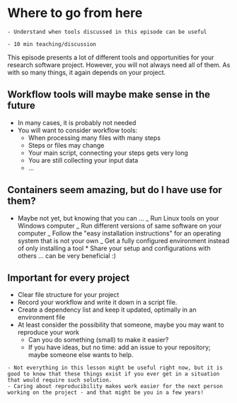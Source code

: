# Where to go from here

```{objectives}
- Understand when tools discussed in this episode can be useful
```

```{instructor-note}
- 10 min teaching/discussion
```

This episode presents a lot of different tools and opportunities for your research software project.
However, you will not always need all of them. As with so many things, it again depends on your project.

## Workflow tools will maybe make sense in the future

- In many cases, it is probably not needed
- You will want to consider workflow tools:
  - When processing many files with many steps
  - Steps or files may change
  - Your main script, connecting your steps gets very long
  - You are still collecting your input data
  - ...

## Containers seem amazing, but do I have use for them?

- Maybe not yet, but knowing that you can ...
  _ Run Linux tools on your Windows computer
  _ Run different versions of same software on your computer
  _ Follow the "easy installation instructions" for an operating system that is not your own
  _ Get a fully configured environment instead of only installing a tool \* Share your setup and configurations with others
  ... can be very beneficial :)

## Important for every project

- Clear file structure for your project
- Record your workflow and write it down in a script file.
- Create a dependency list and keep it updated, optimally in an environment file
- At least consider the possibility that someone, maybe you may want to reproduce your work
  - Can you do something (small) to make it easier?
  - If you have ideas, but no time: add an issue to your repository; maybe someone else wants to help.

```{keypoints}
- Not everything in this lesson might be useful right now, but it is good to know that these things exist if you ever get in a situation that would require such solution.
- Caring about reproducibility makes work easier for the next person working on the project - and that might be you in a few years!
```
